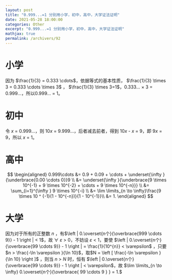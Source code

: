 ```yaml
---
layout: post
title: "0.999...=1 分别用小学，初中，高中，大学证法证明"
date: 2021-05-28 18:00:00
categories: Other
excerpt: "0.999...=1 分别用小学，初中，高中，大学证法证明"
mathjax: true
permalink: /archivers/92
---
```


# 小学
因为 $\frac{1}{3} = 0.333 \cdots$，依据等式的基本性质， $\frac{1}{3} \times 3 = 0.333 \cdots \times 3$ ， $\frac{1}{3} \times 3=1$，0.333... × 3 = 0.999...，所以0.999... = 1。

# 初中
令 *x* = 0.999...，则 10*x* = 9.999...，后者减去前者，得到 10*x* - *x* = 9，即 9*x* = 9，所以 *x* = 1。

# 高中
$$
\begin{aligned}
0.999\cdots &= 0.9 + 0.09 + \cdots + \underset{\infty }{\underbrace{0.00 \cdots 0}}9 \\
 &= \underset{\infty }{\underbrace{9 \times 10^{-1} + 9 \times 10^{-2} + \cdots + 9 \times 10^{-n}}} \\
 &= \sum_{i=1}^{\infty } 9 \times 10^{-i} \\
 &= \lim \limits_{n \to \infty}\frac{9 \times 10 ^ {-1}(1 - 10^{-n})}{1 - 10^{-1}}\\ 
 &= 1.
\end{aligned}
$$

# 大学
因为对于所有的正整数 *n* ，有$\left | 0.\overset{n个}{\overbrace{999 \cdots 9}} - 1 \right | < 1$，故 ∀ *ε* > 0，不妨设 *ε* < 1，要使 $\left | 0.\overset{n个}{\overbrace{99 \cdots 9}} - 1 \right | = \frac{1}{10^{n}} < \varepsilon$ ，只要 $n > \frac{-\ln \varepsilon }{\ln 10}$，取$N = \left [ \frac{-\ln \varepsilon }{\ln 10} \right ]$ ，则当 *n* > *N* 时，恒有 $\left | 0.\overset{n个}{\overbrace{99 \cdots 9}} - 1 \right | < \varepsilon$，故 $\lim \limits_{n \to \infty} 0.\overset{n个}{\overbrace{ 99 \cdots 9 } } = 1.$